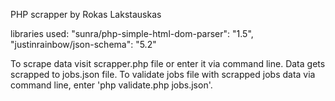 PHP scrapper by Rokas Lakstauskas

libraries used:
"sunra/php-simple-html-dom-parser": "1.5",
"justinrainbow/json-schema": "5.2"

To scrape data visit scrapper.php file or enter it via command line. Data gets scrapped to jobs.json file.
To validate jobs file with scrapped jobs data via command line, enter 'php validate.php jobs.json'.